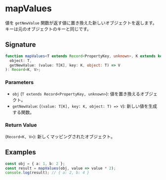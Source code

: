 # mapValues

値を `getNewValue` 関数が返す値に置き換えた新しいオブジェクトを返します。キーは元のオブジェクトのキーと同じです。

## Signature

```typescript
function mapValues<T extends Record<PropertyKey, unknown>, K extends keyof T, V>(
  object: T,
  getNewValue: (value: T[K], key: K, object: T) => V
): Record<K, V>;
```

### Parameters

- `obj` (`T extends Record<PropertyKey, unknown>`): 値を置き換えるオブジェクト。
- `getNewValue`: (`(value: T[K], key: K, object: T) => V`): 新しい値を生成する関数。

### Return Value

(`Record<K, V>`): 新しくマッピングされたオブジェクト。

## Examples

```typescript
const obj = { a: 1, b: 2 };
const result = mapValues(obj, value => value * 2);
console.log(result); // { a: 2, b: 4 }
```

